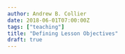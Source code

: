 ```yaml
---
author: Andrew B. Collier
date: 2018-06-01T07:00:00Z
tags: ["teaching"]
title: "Defining Lesson Objectives"
draft: true
---
```

